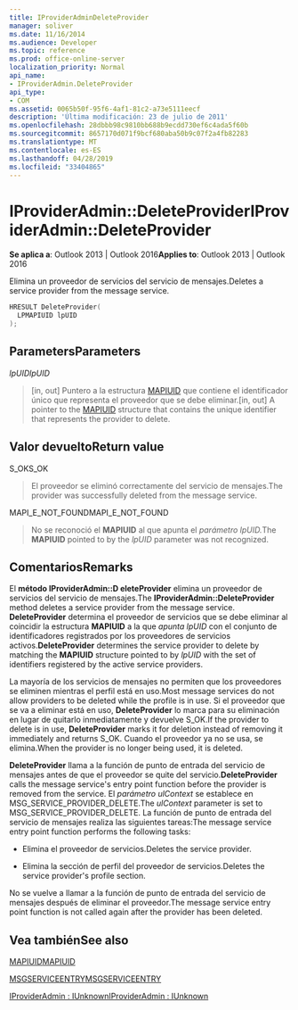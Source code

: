 ```yaml
---
title: IProviderAdminDeleteProvider
manager: soliver
ms.date: 11/16/2014
ms.audience: Developer
ms.topic: reference
ms.prod: office-online-server
localization_priority: Normal
api_name:
- IProviderAdmin.DeleteProvider
api_type:
- COM
ms.assetid: 0065b50f-95f6-4af1-81c2-a73e5111eecf
description: 'Última modificación: 23 de julio de 2011'
ms.openlocfilehash: 28dbbb98c9810bb688b9ecdd730ef6c4ada5f60b
ms.sourcegitcommit: 8657170d071f9bcf680aba50b9c07f2a4fb82283
ms.translationtype: MT
ms.contentlocale: es-ES
ms.lasthandoff: 04/28/2019
ms.locfileid: "33404865"
---
```

# <a name="iprovideradmindeleteprovider"></a><span data-ttu-id="5ffd6-103">IProviderAdmin::DeleteProvider</span><span class="sxs-lookup"><span data-stu-id="5ffd6-103">IProviderAdmin::DeleteProvider</span></span>

  
  
<span data-ttu-id="5ffd6-104">**Se aplica a**: Outlook 2013 | Outlook 2016</span><span class="sxs-lookup"><span data-stu-id="5ffd6-104">**Applies to**: Outlook 2013 | Outlook 2016</span></span> 
  
<span data-ttu-id="5ffd6-105">Elimina un proveedor de servicios del servicio de mensajes.</span><span class="sxs-lookup"><span data-stu-id="5ffd6-105">Deletes a service provider from the message service.</span></span>
  
```cpp
HRESULT DeleteProvider(
  LPMAPIUID lpUID
);
```

## <a name="parameters"></a><span data-ttu-id="5ffd6-106">Parameters</span><span class="sxs-lookup"><span data-stu-id="5ffd6-106">Parameters</span></span>

 <span data-ttu-id="5ffd6-107">_lpUID_</span><span class="sxs-lookup"><span data-stu-id="5ffd6-107">_lpUID_</span></span>
  
> <span data-ttu-id="5ffd6-108">[in, out] Puntero a la estructura [MAPIUID](mapiuid.md) que contiene el identificador único que representa el proveedor que se debe eliminar.</span><span class="sxs-lookup"><span data-stu-id="5ffd6-108">[in, out] A pointer to the [MAPIUID](mapiuid.md) structure that contains the unique identifier that represents the provider to delete.</span></span> 
    
## <a name="return-value"></a><span data-ttu-id="5ffd6-109">Valor devuelto</span><span class="sxs-lookup"><span data-stu-id="5ffd6-109">Return value</span></span>

<span data-ttu-id="5ffd6-110">S_OK</span><span class="sxs-lookup"><span data-stu-id="5ffd6-110">S_OK</span></span> 
  
> <span data-ttu-id="5ffd6-111">El proveedor se eliminó correctamente del servicio de mensajes.</span><span class="sxs-lookup"><span data-stu-id="5ffd6-111">The provider was successfully deleted from the message service.</span></span>
    
<span data-ttu-id="5ffd6-112">MAPI_E_NOT_FOUND</span><span class="sxs-lookup"><span data-stu-id="5ffd6-112">MAPI_E_NOT_FOUND</span></span> 
  
> <span data-ttu-id="5ffd6-113">No se reconoció el **MAPIUID** al que apunta el _parámetro lpUID._</span><span class="sxs-lookup"><span data-stu-id="5ffd6-113">The **MAPIUID** pointed to by the  _lpUID_ parameter was not recognized.</span></span> 
    
## <a name="remarks"></a><span data-ttu-id="5ffd6-114">Comentarios</span><span class="sxs-lookup"><span data-stu-id="5ffd6-114">Remarks</span></span>

<span data-ttu-id="5ffd6-115">El **método IProviderAdmin::D eleteProvider** elimina un proveedor de servicios del servicio de mensajes.</span><span class="sxs-lookup"><span data-stu-id="5ffd6-115">The **IProviderAdmin::DeleteProvider** method deletes a service provider from the message service.</span></span> <span data-ttu-id="5ffd6-116">**DeleteProvider** determina el proveedor de servicios que se debe eliminar al coincidir la estructura **MAPIUID** a la que  _apunta lpUID_ con el conjunto de identificadores registrados por los proveedores de servicios activos.</span><span class="sxs-lookup"><span data-stu-id="5ffd6-116">**DeleteProvider** determines the service provider to delete by matching the **MAPIUID** structure pointed to by  _lpUID_ with the set of identifiers registered by the active service providers.</span></span> 
  
<span data-ttu-id="5ffd6-117">La mayoría de los servicios de mensajes no permiten que los proveedores se eliminen mientras el perfil está en uso.</span><span class="sxs-lookup"><span data-stu-id="5ffd6-117">Most message services do not allow providers to be deleted while the profile is in use.</span></span> <span data-ttu-id="5ffd6-118">Si el proveedor que se va a eliminar está en uso, **DeleteProvider** lo marca para su eliminación en lugar de quitarlo inmediatamente y devuelve S_OK.</span><span class="sxs-lookup"><span data-stu-id="5ffd6-118">If the provider to delete is in use, **DeleteProvider** marks it for deletion instead of removing it immediately and returns S_OK.</span></span> <span data-ttu-id="5ffd6-119">Cuando el proveedor ya no se usa, se elimina.</span><span class="sxs-lookup"><span data-stu-id="5ffd6-119">When the provider is no longer being used, it is deleted.</span></span> 
  
 <span data-ttu-id="5ffd6-120">**DeleteProvider** llama a la función de punto de entrada del servicio de mensajes antes de que el proveedor se quite del servicio.</span><span class="sxs-lookup"><span data-stu-id="5ffd6-120">**DeleteProvider** calls the message service's entry point function before the provider is removed from the service.</span></span> <span data-ttu-id="5ffd6-121">El  _parámetro ulContext_ se establece en MSG_SERVICE_PROVIDER_DELETE.</span><span class="sxs-lookup"><span data-stu-id="5ffd6-121">The  _ulContext_ parameter is set to MSG_SERVICE_PROVIDER_DELETE.</span></span> <span data-ttu-id="5ffd6-122">La función de punto de entrada del servicio de mensajes realiza las siguientes tareas:</span><span class="sxs-lookup"><span data-stu-id="5ffd6-122">The message service entry point function performs the following tasks:</span></span> 
  
- <span data-ttu-id="5ffd6-123">Elimina el proveedor de servicios.</span><span class="sxs-lookup"><span data-stu-id="5ffd6-123">Deletes the service provider.</span></span>
    
- <span data-ttu-id="5ffd6-124">Elimina la sección de perfil del proveedor de servicios.</span><span class="sxs-lookup"><span data-stu-id="5ffd6-124">Deletes the service provider's profile section.</span></span>
    
<span data-ttu-id="5ffd6-125">No se vuelve a llamar a la función de punto de entrada del servicio de mensajes después de eliminar el proveedor.</span><span class="sxs-lookup"><span data-stu-id="5ffd6-125">The message service entry point function is not called again after the provider has been deleted.</span></span>
  
## <a name="see-also"></a><span data-ttu-id="5ffd6-126">Vea también</span><span class="sxs-lookup"><span data-stu-id="5ffd6-126">See also</span></span>



[<span data-ttu-id="5ffd6-127">MAPIUID</span><span class="sxs-lookup"><span data-stu-id="5ffd6-127">MAPIUID</span></span>](mapiuid.md)
  
[<span data-ttu-id="5ffd6-128">MSGSERVICEENTRY</span><span class="sxs-lookup"><span data-stu-id="5ffd6-128">MSGSERVICEENTRY</span></span>](msgserviceentry.md)
  
[<span data-ttu-id="5ffd6-129">IProviderAdmin : IUnknown</span><span class="sxs-lookup"><span data-stu-id="5ffd6-129">IProviderAdmin : IUnknown</span></span>](iprovideradminiunknown.md)

